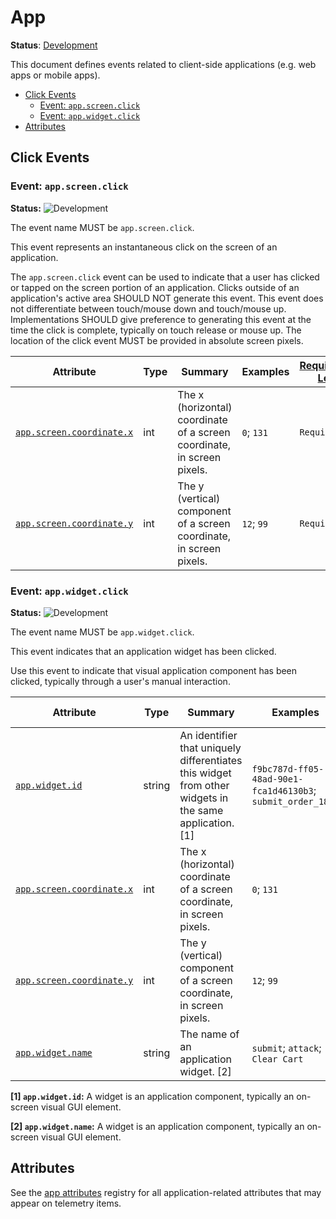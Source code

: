 <!--- Hugo front matter used to generate the website version of this page:
linkTitle: App
--->

# App

**Status**: [Development][DocumentStatus]

This document defines events related to client-side applications
(e.g. web apps or mobile apps).

<!-- toc -->

- [Click Events](#click-events)
  - [Event: `app.screen.click`](#event-appscreenclick)
  - [Event: `app.widget.click`](#event-appwidgetclick)
- [Attributes](#attributes)

<!-- tocstop -->

## Click Events

### Event: `app.screen.click`

<!-- semconv event.app.screen.click -->
<!-- NOTE: THIS TEXT IS AUTOGENERATED. DO NOT EDIT BY HAND. -->
<!-- see templates/registry/markdown/snippet.md.j2 -->
<!-- prettier-ignore-start -->
<!-- markdownlint-capture -->
<!-- markdownlint-disable -->

**Status:** ![Development](https://img.shields.io/badge/-development-blue)

The event name MUST be `app.screen.click`.

This event represents an instantaneous click on the screen of an application.

The `app.screen.click` event can be used to indicate that a user has clicked or tapped on the screen portion of an application. Clicks outside of an application's active area SHOULD NOT generate this event. This event does not differentiate between touch/mouse down and touch/mouse up. Implementations SHOULD give preference to generating this event at the time the click is complete, typically on touch release or mouse up. The location of the click event MUST be provided in absolute screen pixels.

| Attribute  | Type | Summary  | Examples  | [Requirement Level](https://opentelemetry.io/docs/specs/semconv/general/attribute-requirement-level/) | Stability |
|---|---|---|---|---|---|
| [`app.screen.coordinate.x`](/docs/registry/attributes/app.md) | int | The x (horizontal) coordinate of a screen coordinate, in screen pixels. | `0`; `131` | `Required` | ![Development](https://img.shields.io/badge/-development-blue) |
| [`app.screen.coordinate.y`](/docs/registry/attributes/app.md) | int | The y (vertical) component of a screen coordinate, in screen pixels. | `12`; `99` | `Required` | ![Development](https://img.shields.io/badge/-development-blue) |

<!-- markdownlint-restore -->
<!-- prettier-ignore-end -->
<!-- END AUTOGENERATED TEXT -->
<!-- endsemconv -->

### Event: `app.widget.click`

<!-- semconv event.app.widget.click -->
<!-- NOTE: THIS TEXT IS AUTOGENERATED. DO NOT EDIT BY HAND. -->
<!-- see templates/registry/markdown/snippet.md.j2 -->
<!-- prettier-ignore-start -->
<!-- markdownlint-capture -->
<!-- markdownlint-disable -->

**Status:** ![Development](https://img.shields.io/badge/-development-blue)

The event name MUST be `app.widget.click`.

This event indicates that an application widget has been clicked.

Use this event to indicate that visual application component has been clicked, typically through a user's manual interaction.

| Attribute  | Type | Summary  | Examples  | [Requirement Level](https://opentelemetry.io/docs/specs/semconv/general/attribute-requirement-level/) | Stability |
|---|---|---|---|---|---|
| [`app.widget.id`](/docs/registry/attributes/app.md) | string | An identifier that uniquely differentiates this widget from other widgets in the same application. [1] | `f9bc787d-ff05-48ad-90e1-fca1d46130b3`; `submit_order_1829` | `Required` | ![Development](https://img.shields.io/badge/-development-blue) |
| [`app.screen.coordinate.x`](/docs/registry/attributes/app.md) | int | The x (horizontal) coordinate of a screen coordinate, in screen pixels. | `0`; `131` | `Opt-In` | ![Development](https://img.shields.io/badge/-development-blue) |
| [`app.screen.coordinate.y`](/docs/registry/attributes/app.md) | int | The y (vertical) component of a screen coordinate, in screen pixels. | `12`; `99` | `Opt-In` | ![Development](https://img.shields.io/badge/-development-blue) |
| [`app.widget.name`](/docs/registry/attributes/app.md) | string | The name of an application widget. [2] | `submit`; `attack`; `Clear Cart` | `Opt-In` | ![Development](https://img.shields.io/badge/-development-blue) |

**[1] `app.widget.id`:** A widget is an application component, typically an on-screen visual GUI element.

**[2] `app.widget.name`:** A widget is an application component, typically an on-screen visual GUI element.

<!-- markdownlint-restore -->
<!-- prettier-ignore-end -->
<!-- END AUTOGENERATED TEXT -->
<!-- endsemconv -->

## Attributes

See the [app attributes](/docs/registry/attributes/app.md) registry for all
application-related attributes that may appear on telemetry items.

[DocumentStatus]: https://opentelemetry.io/docs/specs/otel/document-status
